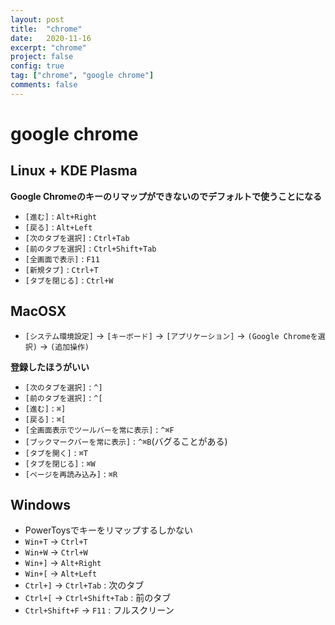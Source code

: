 ```yaml
---
layout: post
title:  "chrome"
date:   2020-11-16
excerpt: "chrome"
project: false
config: true
tag: ["chrome", "google chrome"]
comments: false
---
```


# google chrome

## Linux + KDE Plasma
**Google Chromeのキーのリマップができないのでデフォルトで使うことになる**  
 - `[進む]` : `Alt+Right`
 - `[戻る]` : `Alt+Left`
 - `[次のタブを選択]` : `Ctrl+Tab`
 - `[前のタブを選択]` : `Ctrl+Shift+Tab`
 - `[全画面で表示]` : `F11`
 - `[新規タブ]` : `Ctrl+T`
 - `[タブを閉じる]` : `Ctrl+W`

## MacOSX
 - `[システム環境設定]` -> `[キーボード]` -> `[アプリケーション]` -> `(Google Chromeを選択)` -> `(追加操作)`

**登録したほうがいい**  
 - `[次のタブを選択]` : `^]`
 - `[前のタブを選択]` : `^[`
 - `[進む]` : `⌘]`
 - `[戻る]` : `⌘[`
 - `[全画面表示でツールバーを常に表示]` : `^⌘F`
 - `[ブックマークバーを常に表示]` : `^⌘B`(バグることがある)
 - `[タブを開く]` : `⌘T`
 - `[タブを閉じる]` : `⌘W`
 - `[ページを再読み込み]` : `⌘R`

## Windows
 - PowerToysでキーをリマップするしかない
 - `Win+T` -> `Ctrl+T`
 - `Win+W` -> `Ctrl+W`
 - `Win+]` -> `Alt+Right`
 - `Win+[` -> `Alt+Left`
 - `Ctrl+]` -> `Ctrl+Tab` : 次のタブ
 - `Ctrl+[` -> `Ctrl+Shift+Tab` : 前のタブ
 - `Ctrl+Shift+F` -> `F11` : フルスクリーン

